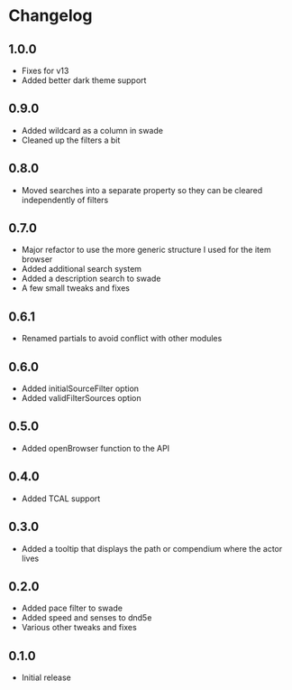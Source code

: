 # Changelog

## 1.0.0

* Fixes for v13
* Added better dark theme support

## 0.9.0

* Added wildcard as a column in swade
* Cleaned up the filters a bit

## 0.8.0

* Moved searches into a separate property so they can be cleared independently of filters

## 0.7.0

* Major refactor to use the more generic structure I used for the item browser
* Added additional search system
* Added a description search to swade
* A few small tweaks and fixes

## 0.6.1

* Renamed partials to avoid conflict with other modules

## 0.6.0

* Added initialSourceFilter option
* Added validFilterSources option

## 0.5.0

* Added openBrowser function to the API

## 0.4.0

* Added TCAL support

## 0.3.0

* Added a tooltip that displays the path or compendium where the actor lives

## 0.2.0

* Added pace filter to swade
* Added speed and senses to dnd5e
* Various other tweaks and fixes

## 0.1.0

* Initial release
